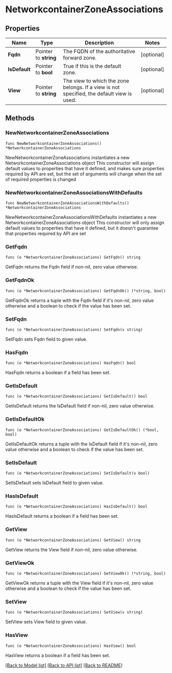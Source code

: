 # NetworkcontainerZoneAssociations

## Properties

Name | Type | Description | Notes
------------ | ------------- | ------------- | -------------
**Fqdn** | Pointer to **string** | The FQDN of the authoritative forward zone. | [optional] 
**IsDefault** | Pointer to **bool** | True if this is the default zone. | [optional] 
**View** | Pointer to **string** | The view to which the zone belongs. If a view is not specified, the default view is used. | [optional] 

## Methods

### NewNetworkcontainerZoneAssociations

`func NewNetworkcontainerZoneAssociations() *NetworkcontainerZoneAssociations`

NewNetworkcontainerZoneAssociations instantiates a new NetworkcontainerZoneAssociations object
This constructor will assign default values to properties that have it defined,
and makes sure properties required by API are set, but the set of arguments
will change when the set of required properties is changed

### NewNetworkcontainerZoneAssociationsWithDefaults

`func NewNetworkcontainerZoneAssociationsWithDefaults() *NetworkcontainerZoneAssociations`

NewNetworkcontainerZoneAssociationsWithDefaults instantiates a new NetworkcontainerZoneAssociations object
This constructor will only assign default values to properties that have it defined,
but it doesn't guarantee that properties required by API are set

### GetFqdn

`func (o *NetworkcontainerZoneAssociations) GetFqdn() string`

GetFqdn returns the Fqdn field if non-nil, zero value otherwise.

### GetFqdnOk

`func (o *NetworkcontainerZoneAssociations) GetFqdnOk() (*string, bool)`

GetFqdnOk returns a tuple with the Fqdn field if it's non-nil, zero value otherwise
and a boolean to check if the value has been set.

### SetFqdn

`func (o *NetworkcontainerZoneAssociations) SetFqdn(v string)`

SetFqdn sets Fqdn field to given value.

### HasFqdn

`func (o *NetworkcontainerZoneAssociations) HasFqdn() bool`

HasFqdn returns a boolean if a field has been set.

### GetIsDefault

`func (o *NetworkcontainerZoneAssociations) GetIsDefault() bool`

GetIsDefault returns the IsDefault field if non-nil, zero value otherwise.

### GetIsDefaultOk

`func (o *NetworkcontainerZoneAssociations) GetIsDefaultOk() (*bool, bool)`

GetIsDefaultOk returns a tuple with the IsDefault field if it's non-nil, zero value otherwise
and a boolean to check if the value has been set.

### SetIsDefault

`func (o *NetworkcontainerZoneAssociations) SetIsDefault(v bool)`

SetIsDefault sets IsDefault field to given value.

### HasIsDefault

`func (o *NetworkcontainerZoneAssociations) HasIsDefault() bool`

HasIsDefault returns a boolean if a field has been set.

### GetView

`func (o *NetworkcontainerZoneAssociations) GetView() string`

GetView returns the View field if non-nil, zero value otherwise.

### GetViewOk

`func (o *NetworkcontainerZoneAssociations) GetViewOk() (*string, bool)`

GetViewOk returns a tuple with the View field if it's non-nil, zero value otherwise
and a boolean to check if the value has been set.

### SetView

`func (o *NetworkcontainerZoneAssociations) SetView(v string)`

SetView sets View field to given value.

### HasView

`func (o *NetworkcontainerZoneAssociations) HasView() bool`

HasView returns a boolean if a field has been set.


[[Back to Model list]](../README.md#documentation-for-models) [[Back to API list]](../README.md#documentation-for-api-endpoints) [[Back to README]](../README.md)


